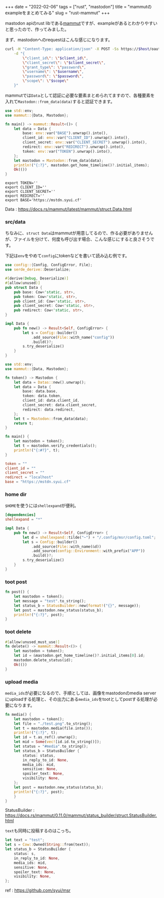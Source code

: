 +++
date = "2022-02-06"
tags = ["rust", "mastodon"]
title = "mammutのexampleをまとめてみる"
slug = "rust-mammut"
+++

mastodon apiのrust libである[mammut](https://docs.rs/mammut/latest/mammut/)ですが、exampleがあるとわかりやすいと思ったので、作ってみました。

まず、mastodonへのrequestはこんな感じになります。

```sh
curl -H "Content-Type: application/json" -X POST -Ss https://$host/oauth/token \
	-d "{
		\"client_id\": \"$client_id\",
		\"client_secret\": \"$client_secret\",
		\"grant_type\": \"password\",
		\"username\": \"$username\",
		\"password\": \"$password\",
		\"scope\": \"$scope\"
	}"
```

mammutでは`Data`として認証に必要な要素まとめられてますので、各種要素を入れて`Mastodon::from_data(data)`すると認証できます。


```rust:src/main.rs
use std::env;
use mammut::{Data, Mastodon};

fn main() -> mammut::Result<()> {
    let data = Data {
        base: env::var("BASE").unwrap().into(),
        client_id: env::var("CLIENT_ID").unwrap().into(),
        client_secret: env::var("CLIENT_SECRET").unwrap().into(),
        redirect: env::var("REDIRECT").unwrap().into(),
        token: env::var("TOKEN").unwrap().into(),
    };
    let mastodon = Mastodon::from_data(data);
    println!("{:?}", mastodon.get_home_timeline()?.initial_items);
    Ok(())
}
```

```sh:.env
export TOKEN=''
export CLIENT_ID=''
export CLIENT_SECRET=''
export REDIRECT=''
export BASE='https://mstdn.syui.cf'
```

Data : https://docs.rs/mammut/latest/mammut/struct.Data.html

### src/data

ちなみに、`struct Data`はmammutが用意してるので、作る必要がありませんが、ファイルを分けて、何度も呼び出す場合、こんな感じにすると良さそうです。


下記は`env`をやめて`config`にtokenなどを書いて読み込む例です。

```rust:src/data.rs
use config::{Config, ConfigError, File};
use serde_derive::Deserialize;

#[derive(Debug, Deserialize)]
#[allow(unused)]
pub struct Data {
    pub base: Cow<'static, str>,
    pub token: Cow<'static, str>,
    pub client_id: Cow<'static, str>,
    pub client_secret: Cow<'static, str>,
    pub redirect: Cow<'static, str>,
}

impl Data {
    pub fn new() -> Result<Self, ConfigError> {
        let s = Config::builder()
            .add_source(File::with_name("config"))
            .build()?;
        s.try_deserialize()
    }
}
```

```rust:src/main.rs
use std::env;
use mammut::{Data, Mastodon};

fn token() -> Mastodon {
    let data = Datas::new().unwrap();
    let data = Data {
        base: data.base,
        token: data.token,
        client_id: data.client_id,
        client_secret: data.client_secret,
        redirect: data.redirect,
    };
    let t = Mastodon::from_data(data);
    return t;
}

fn main() {
    let mastodon = token();
    let t = mastodon.verify_credentials();
    println!("{:#?}", t);
}
```

```sh:config.toml
token = ""
client_id = ""
client_secret = ""
redirect = "localhost"
base = "https://mstdn.syui.cf"
```

### home dir

`$HOME`を使うには`shellexpand`が便利。

```rust:Cargo.toml
[dependencies]
shellexpand = "*"
```

```rust
impl Data {
    pub fn new() -> Result<Self, ConfigError> {
        let d = shellexpand::tilde("~") + "/.config/msr/config.toml";
        let s = Config::builder()
            .add_source(File::with_name(&d))
            .add_source(config::Environment::with_prefix("APP"))
            .build()?;
        s.try_deserialize()
    }
}
```

### toot post

```rust
fn post() {
    let mastodon = token();
    let message = "test".to_string();
    let status_b = StatusBuilder::new(format!("{}", message));
    let post = mastodon.new_status(status_b);
    println!("{:?}", post);
}
```

### toot delete

```rust
#[allow(unused_must_use)]
fn delete() -> mammut::Result<()> {
    let mastodon = token();
    let id = &mastodon.get_home_timeline()?.initial_items[0].id;
    mastodon.delete_status(id);
    Ok(())
}
```

### upload media

`media_ids`が必要になるので、手順としては、画像をmastodonのmedia serverにuploadする処理と、その出力にある`media_ids`をtootとしてpostする処理が必要になります。

```rust
fn media() {
	let mastodon = token();
	let file = "./test.png".to_string();
	let t = mastodon.media(file.into());
	println!("{:?}", t);
	let id = t.as_ref().unwrap();
	let mid = Some(vec![id.id.to_string()]);
	let status = "#media".to_string();
	let status_b = StatusBuilder {
		status: status,
		in_reply_to_id: None,
		media_ids: mid,
		sensitive: None,
		spoiler_text: None,
		visibility: None,
	};
	let post = mastodon.new_status(status_b);
	println!("{:?}", post);
	}
}
```

StatusBuilder : https://docs.rs/mammut/0.11.0/mammut/status_builder/struct.StatusBuilder.html

`text`も同時に投稿するのはこっち。


```rust
let text = "test";
let s = Cow::Owned(String::from(text));
let status_b = StatusBuilder {
	status: s,
	in_reply_to_id: None,
	media_ids: mid,
	sensitive: None,
	spoiler_text: None,
	visibility: None,
};
```

ref : https://github.com/syui/msr
